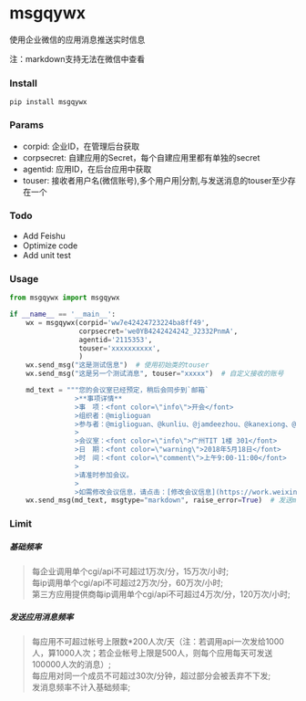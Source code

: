 # msgqywx

使用企业微信的应用消息推送实时信息

注：markdown支持无法在微信中查看

### Install

```
pip install msgqywx
```

### Params

- corpid: 企业ID，在管理后台获取
- corpsecret: 自建应用的Secret，每个自建应用里都有单独的secret
- agentid: 应用ID，在后台应用中获取
- touser: 接收者用户名(微信账号),多个用户用|分割,与发送消息的touser至少存在一个

### Todo

- Add Feishu
- Optimize code
- Add unit test


### Usage

```python
from msgqywx import msgqywx

if __name__ == '__main__':
    wx = msgqywx(corpid='ww7e42424723224ba8ff49',
                 corpsecret='we0YB4242424242_J2332PnmA',
                 agentid='2115353',
                 touser='xxxxxxxxxx',
                 )
    wx.send_msg("这是测试信息")  # 使用初始类的touser
    wx.send_msg("这是另一个测试消息", touser="xxxxx")  # 自定义接收的账号

    md_text = """您的会议室已经预定，稍后会同步到`邮箱`
                >**事项详情**
                >事　项：<font color=\"info\">开会</font>
                >组织者：@miglioguan
                >参与者：@miglioguan、@kunliu、@jamdeezhou、@kanexiong、@kisonwang
                >
                >会议室：<font color=\"info\">广州TIT 1楼 301</font>
                >日　期：<font color=\"warning\">2018年5月18日</font>
                >时　间：<font color=\"comment\">上午9:00-11:00</font>
                >
                >请准时参加会议。
                >
                >如需修改会议信息，请点击：[修改会议信息](https://work.weixin.qq.com)"""
    wx.send_msg(md_text, msgtype="markdown", raise_error=True)  # 发送markdown消息，注意markdown消息仅企业微信可接收
```

### Limit

##### 基础频率

> 每企业调用单个cgi/api不可超过1万次/分，15万次/小时;  
> 每ip调用单个cgi/api不可超过2万次/分，60万次/小时;  
> 第三方应用提供商每ip调用单个cgi/api不可超过4万次/分，120万次/小时;

##### 发送应用消息频率

> 每应用不可超过帐号上限数*200人次/天（注：若调用api一次发给1000人，算1000人次；若企业帐号上限是500人，则每个应用每天可发送100000人次的消息）;  
> 每应用对同一个成员不可超过30次/分钟，超过部分会被丢弃不下发;  
> 发消息频率不计入基础频率;  

